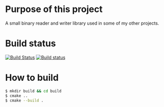 # Purpose of this project
A small binary reader and writer library used in some of my other projects.

# Build status
[![Build Status](https://travis-ci.org/Bo98/libbinaryio.svg?branch=master)](https://travis-ci.org/Bo98/libbinaryio)
[![Build status](https://ci.appveyor.com/api/projects/status/0hkkfymkdu22w4sp?svg=true)](https://ci.appveyor.com/project/Bo98/libbinaryio)

# How to build

```sh
$ mkdir build && cd build
$ cmake ..
$ cmake --build .
```

